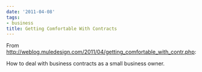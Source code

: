 ```yaml
---
date: '2011-04-08'
tags:
- business
title: Getting Comfortable With Contracts
---
```


From http://weblog.muledesign.com/2011/04/getting_comfortable_with_contr.php:

How to deal with business contracts as a small business owner.
